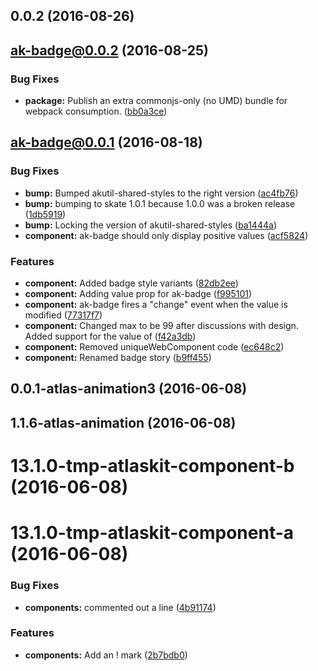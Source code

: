 <a name="0.0.2"></a>
## 0.0.2 (2016-08-26)



<a name="ak-badge@0.0.2"></a>
## ak-badge@0.0.2 (2016-08-25)


### Bug Fixes

* **package:** Publish an extra commonjs-only (no UMD) bundle for webpack consumption. ([bb0a3ce](https://bitbucket.org/atlassian/atlaskit/commits/bb0a3ce))



<a name="ak-badge@0.0.1"></a>
## ak-badge@0.0.1 (2016-08-18)


### Bug Fixes

* **bump:** Bumped akutil-shared-styles to the right version ([ac4fb76](https://bitbucket.org/atlassian/atlaskit/commits/ac4fb76))
* **bump:** bumping to skate 1.0.1 because 1.0.0 was a broken release ([1db5919](https://bitbucket.org/atlassian/atlaskit/commits/1db5919))
* **bump:** Locking the version of akutil-shared-styles ([ba1444a](https://bitbucket.org/atlassian/atlaskit/commits/ba1444a))
* **component:** ak-badge should only display positive values ([acf5824](https://bitbucket.org/atlassian/atlaskit/commits/acf5824))


### Features

* **component:** Added badge style variants ([82db2ee](https://bitbucket.org/atlassian/atlaskit/commits/82db2ee))
* **component:** Adding value prop for ak-badge ([f995101](https://bitbucket.org/atlassian/atlaskit/commits/f995101))
* **component:** ak-badge fires a "change" event when the value is modified ([77317f7](https://bitbucket.org/atlassian/atlaskit/commits/77317f7))
* **component:** Changed max to be 99 after discussions with design. Added support for the value of ([f42a3db](https://bitbucket.org/atlassian/atlaskit/commits/f42a3db))
* **component:** Removed uniqueWebComponent code ([ec648c2](https://bitbucket.org/atlassian/atlaskit/commits/ec648c2))
* **component:** Renamed badge story ([b9ff455](https://bitbucket.org/atlassian/atlaskit/commits/b9ff455))



<a name="0.0.1-atlas-animation3"></a>
## 0.0.1-atlas-animation3 (2016-06-08)



<a name="1.1.6-atlas-animation"></a>
## 1.1.6-atlas-animation (2016-06-08)



<a name="13.1.0-tmp-atlaskit-component-b"></a>
# 13.1.0-tmp-atlaskit-component-b (2016-06-08)



<a name="13.1.0-tmp-atlaskit-component-a"></a>
# 13.1.0-tmp-atlaskit-component-a (2016-06-08)


### Bug Fixes

* **components:** commented out a line ([4b91174](https://bitbucket.org/atlassian/atlaskit/commits/4b91174))


### Features

* **components:** Add an ! mark ([2b7bdb0](https://bitbucket.org/atlassian/atlaskit/commits/2b7bdb0))



